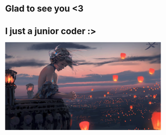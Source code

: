 # Glad to see you <3
# I just a junior coder :>
![image](https://github.com/dtrbinh/dtrbinh/blob/main/img/65d0d901c19d92bded2e1a0defa3b95e_original.jpg)

